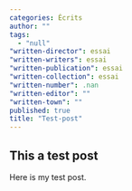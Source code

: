 ```yaml
---
categories: Écrits
author: ""
tags: 
  - "null"
"written-director": essai
"written-writers": essai
"written-publication": essai
"written-collection": essai
"written-number": .nan
"written-editor": ""
"written-town": ""
published: true
title: "Test-post"
---
```



## This a test post
 Here is my test post.
